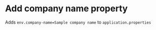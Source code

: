 # Add company name property

Adds `env.company-name=Sample company name` to `application.properties`
